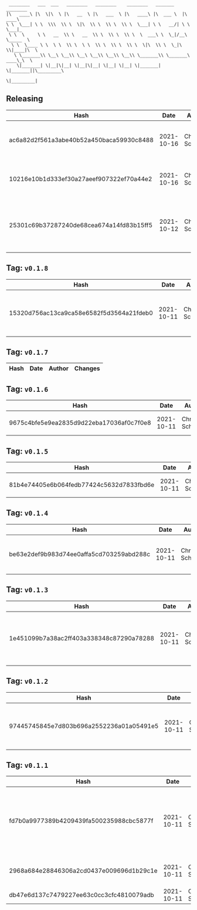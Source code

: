 ```
 ________   ___  ___   ________   ________    ________   _______    ________      
|\   ____\ |\  \|\  \ |\   __  \ |\   ___  \ |\   ____\ |\  ___ \  |\   ____\     
\ \  \___| \ \  \\\  \\ \  \|\  \\ \  \\ \  \\ \  \___| \ \   __/| \ \  \___|_    
 \ \  \     \ \   __  \\ \   __  \\ \  \\ \  \\ \  \  ___\ \  \_|/__\ \_____  \   
  \ \  \____ \ \  \ \  \\ \  \ \  \\ \  \\ \  \\ \  \|\  \\ \  \_|\ \\|____|\  \  
   \ \_______\\ \__\ \__\\ \__\ \__\\ \__\\ \__\\ \_______\\ \_______\ ____\_\  \ 
    \|_______| \|__|\|__| \|__|\|__| \|__| \|__| \|_______| \|_______||\_________\
                                                                      \|_________|
```

## Releasing
| Hash | Date | Author | Changes |
|------|------|--------|---------|
| ac6a82d2f561a3abe40b52a450baca59930c8488 | 2021-10-16 | Chris Schubert | UI project cleanup and integration completed |
| 10216e10b1d333ef30a27aeef907322ef70a44e2 | 2021-10-16 | Chris Schubert | More project cleanup and refactoring |
| 25301c69b37287240de68cea674a14fd83b15ff5 | 2021-10-12 | Chris Schubert | Adding properties to move from assembly to repository |


 ## Tag: `v0.1.8`
| Hash | Date | Author | Changes |
|------|------|--------|---------|
| 15320d756ac13ca9ca58e6582f5d3564a21fdeb0 | 2021-10-11 | Chris Schubert | Moving assemblies over to directory, not subdirectory |


 ## Tag: `v0.1.7`
| Hash | Date | Author | Changes |
|------|------|--------|---------|


 ## Tag: `v0.1.6`
| Hash | Date | Author | Changes |
|------|------|--------|---------|
| 9675c4bfe5e9ea2835d9d22eba17036af0c7f0e8 | 2021-10-11 | Chris Schubert | Adding repository assemblies |


 ## Tag: `v0.1.5`
| Hash | Date | Author | Changes |
|------|------|--------|---------|
| 81b4e74405e6b064fedb77424c5632d7833fbd6e | 2021-10-11 | Chris Schubert | Adding repository members |


 ## Tag: `v0.1.4`
| Hash | Date | Author | Changes |
|------|------|--------|---------|
| be63e2def9b983d74ee0affa5cd703259abd288c | 2021-10-11 | Chris Schubert | Adding in relative path methods |


 ## Tag: `v0.1.3`
| Hash | Date | Author | Changes |
|------|------|--------|---------|
| 1e451099b7a38ac2ff403a338348c87290a78288 | 2021-10-11 | Chris Schubert | Fixing recursion issue in directory creation for third parties |


 ## Tag: `v0.1.2`
| Hash | Date | Author | Changes |
|------|------|--------|---------|
| 97445745845e7d803b696a2552236a01a05491e5 | 2021-10-11 | Chris Schubert | Auto directory creation for third party folders |


 ## Tag: `v0.1.1`
| Hash | Date | Author | Changes |
|------|------|--------|---------|
| fd7b0a9977389b4209439fa500235988cbc5877f | 2021-10-11 | Chris Schubert | Initial design of integration library for third party assets to resolve project resources |
| 2968a684e28846306a2cd0437e009696d1b29c1e | 2021-10-11 | Chris Schubert | Initializing organization repository for project. |
| db47e6d137c7479227ee63c0cc3cfc4810079adb | 2021-10-11 | Chris Schubert | Added README.md |
